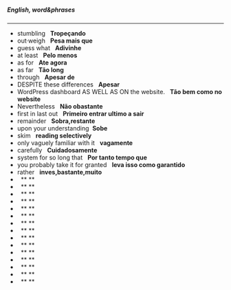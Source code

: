 ##### English, word&phrases
---
- stumbling &nbsp; **Tropeçando**
- out·weigh &nbsp; **Pesa mais que**
- guess what &nbsp; **Adivinhe**
- at least &nbsp; **Pelo menos**
- as for &nbsp; **Ate agora**
- as far &nbsp; **Tão long**
- through &nbsp; **Apesar de**
- DESPITE these differences  &nbsp; **Apesar**
- WordPress dashboard AS WELL AS ON the website. &nbsp; **Tão bem como no website**
- Nevertheless &nbsp; **Não obastante**
- first in last out &nbsp; **Primeiro entrar ultimo a sair**
- remainder &nbsp; **Sobra,restante**
- upon your understanding&nbsp; **Sobe**
- skim &nbsp; **reading selectively**
- only vaguely familiar with it &nbsp; **vagamente**
- carefully &nbsp; **Cuidadosamente**
- system for so long that &nbsp; **Por tanto tempo que**
- you probably take it for granted &nbsp; **leva isso como garantido**
- rather &nbsp; **inves,bastante,muito**
-  &nbsp; ** **
-  &nbsp; ** **
-  &nbsp; ** **
-  &nbsp; ** **
-  &nbsp; ** **
-  &nbsp; ** **
-  &nbsp; ** **
-  &nbsp; ** **
-  &nbsp; ** **
-  &nbsp; ** **
-  &nbsp; ** **
-  &nbsp; ** **
-  &nbsp; ** **
-  &nbsp; ** **
-  &nbsp; ** **


#####
